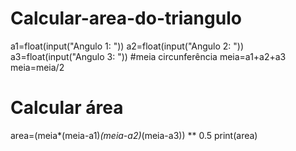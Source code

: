 # Calcular-area-do-triangulo
a1=float(input("Angulo 1: "))
a2=float(input("Angulo 2: "))
a3=float(input("Angulo 3: "))
#meia circunferência
meia=a1+a2+a3
meia=meia/2
# Calcular área
area=(meia*(meia-a1)*(meia-a2)*(meia-a3)) ** 0.5
print(area)
